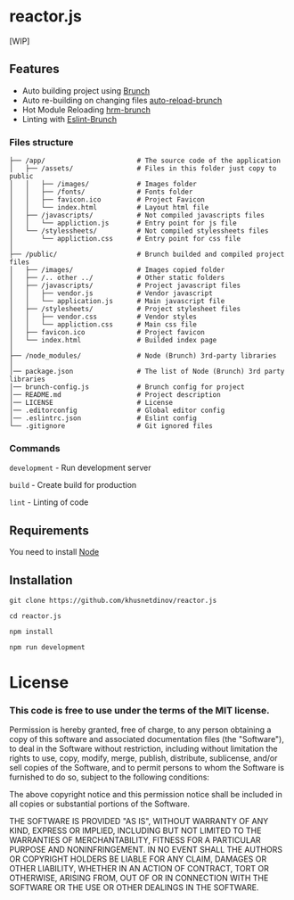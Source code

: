 # reactor.js
[WIP]

## Features

- Auto building project using [Brunch](https://brunch.io)
- Auto re-building on changing files
[auto-reload-brunch](https://github.com/brunch/auto-reload-brunch)
- Hot Module Reloading
[hrm-brunch](https://github.com/brunch/hmr-brunch)
- Linting with [Eslint-Brunch](https://github.com/brunch/eslint-brunch)

### Files structure
```
├── /app/                       # The source code of the application
│   ├── /assets/                # Files in this folder just copy to public
│   │   ├── /images/            # Images folder
│   │   ├── /fonts/             # Fonts folder
│   │   ├── favicon.ico         # Project Favicon
│   │   └── index.html          # Layout html file
│   ├── /javascripts/           # Not compiled javascripts files
│   │   └── appliction.js       # Entry point for js file
│   └── /stylessheets/          # Not compiled stylessheets files
│       └── appliction.css      # Entry point for css file
│
├── /public/                    # Brunch builded and compiled project files
│   ├── /images/                # Images copied folder
│   ├── /.. other ../           # Other static folders
│   ├── /javascripts/           # Project javascript files
│   │   ├── vendor.js           # Vendor javascript
│   │   └── application.js      # Main javascript file
│   ├── /stylesheets/           # Project stylesheet files
│   │   ├── vendor.css          # Vendor styles
│   │   └── appliction.css      # Main css file
│   ├── favicon.ico             # Project favicon
│   └── index.html              # Builded index page
│
├── /node_modules/              # Node (Brunch) 3rd-party libraries
│
│── package.json                # The list of Node (Brunch) 3rd party libraries
│── brunch-config.js            # Brunch config for project
│── README.md                   # Project description
│── LICENSE                     # License
│── .editorconfig               # Global editor config
│── .eslintrc.json              # Eslint config
└── .gitignore                  # Git ignored files
```

### Commands

`development` - Run development server

`build`       - Create build for production

`lint`        - Linting of code

## Requirements

  You need to install [Node](https://nodejs.org/en/)

## Installation

  `git clone https://github.com/khusnetdinov/reactor.js`

  `cd reactor.js`

  `npm install`

  `npm run development`

# License

### This code is free to use under the terms of the MIT license.

  Permission is hereby granted, free of charge, to any person obtaining
  a copy of this software and associated documentation files (the
  "Software"), to deal in the Software without restriction, including
  without limitation the rights to use, copy, modify, merge, publish,
  distribute, sublicense, and/or sell copies of the Software, and to
  permit persons to whom the Software is furnished to do so, subject to
  the following conditions:

  The above copyright notice and this permission notice shall be included
  in all copies or substantial portions of the Software.

  THE SOFTWARE IS PROVIDED "AS IS", WITHOUT WARRANTY OF ANY KIND,
  EXPRESS OR IMPLIED, INCLUDING BUT NOT LIMITED TO THE WARRANTIES OF
  MERCHANTABILITY, FITNESS FOR A PARTICULAR PURPOSE AND NONINFRINGEMENT.
  IN NO EVENT SHALL THE AUTHORS OR COPYRIGHT HOLDERS BE LIABLE FOR ANY
  CLAIM, DAMAGES OR OTHER LIABILITY, WHETHER IN AN ACTION OF CONTRACT,
  TORT OR OTHERWISE, ARISING FROM, OUT OF OR IN CONNECTION WITH THE
  SOFTWARE OR THE USE OR OTHER DEALINGS IN THE SOFTWARE.

